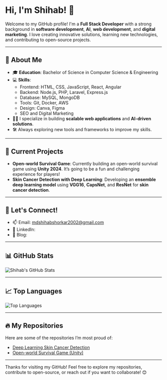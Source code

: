 # Hi, I'm Shihab! 👋

Welcome to my GitHub profile! I'm a  **Full Stack Developer** with a strong background in **software development**, **AI**, **web development**, and **digital marketing**. I love creating innovative solutions, learning new technologies, and contributing to open-source projects.

---

## 🚀 About Me

- 🎓 **Education**: Bachelor of Science in Computer Science & Engineering
- 💻 **Skills**:
  - Frontend: HTML, CSS, JavaScript, React, Angular
  - Backend: Node.js, PHP, Laravel, Express.js
  - Database: MySQL, MongoDB
  - Tools: Git, Docker, AWS
  - Design: Canva, Figma
  - SEO and Digital Marketing
- 👨‍💻 I specialize in building **scalable web applications** and **AI-driven solutions**.
- 🛠️ Always exploring new tools and frameworks to improve my skills.

---

## 🌱 Current Projects

- **Open-world Survival Game**: Currently building an open-world survival game using **Unity 2024**. It’s going to be a fun and challenging experience for players!
- **Skin Cancer Detection with Deep Learning**: Developing an **ensemble deep learning model** using **VGG16**, **CapsNet**, and **ResNet** for **skin cancer detection**.

---

## 💬 Let's Connect!

- 📫 Email: mdshihabshorkar2002@gmail.com
- 🔗 LinkedIn:
- 📝 Blog: 

---

## 📊 GitHub Stats

![Shihab's GitHub Stats](https://github-readme-stats.vercel.app/api?username=mdShihabShorkarSuvo&show_icons=true&theme=radical)

---

## 📈 Top Languages

![Top Languages](https://github-readme-stats.vercel.app/api/top-langs/?username=mdShihabShorkarSuvo&layout=compact&theme=radical)

---

## 🔥 My Repositories

Here are some of the repositories I’m most proud of:

- [Deep Learning Skin Cancer Detection](https://github.com/mdShihabShorkarSuvo/deep-learning-skin-cancer-detection)
- [Open-world Survival Game (Unity)](https://github.com/mdShihabShorkarSuvo/open-world-survival-game)

---

Thanks for visiting my GitHub! Feel free to explore my repositories, contribute to open-source, or reach out if you want to collaborate! 😊
